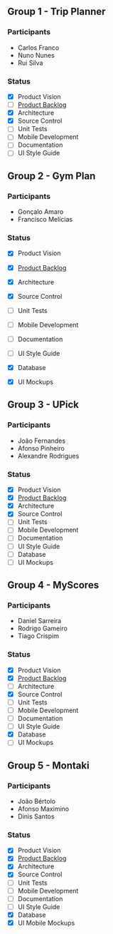 ## Group 1 - Trip Planner
### Participants
* Carlos Franco
* Nuno Nunes
* Rui Silva
### Status
- [X] Product Vision
- [ ] [Product Backlog](https://trello.com/b/b4ibEXfr/agile-project#)
- [X] Architecture
- [X] Source Control
- [ ] Unit Tests
- [ ] Mobile Development
- [ ] Documentation
- [ ] UI Style Guide

## Group 2 - Gym Plan
### Participants
* Gonçalo Amaro
* Francisco Melícias
### Status
- [x] Product Vision
- [X] [Product Backlog](https://trello.com/b/pXZMh08y/projeto)
- [X] Architecture
- [X] Source Control
- [ ] Unit Tests
- [ ] Mobile Development
- [ ] Documentation
- [ ] UI Style Guide
- [X] Database
- [X] UI Mockups


## Group 3 - UPick
### Participants
* João Fernandes
* Afonso Pinheiro
* Alexandre Rodrigues
### Status
- [x] Product Vision
- [x] [Product Backlog](https://trello.com/b/ltmweaLJ/projeto-final)
- [X] Architecture
- [x] Source Control
- [ ] Unit Tests
- [ ] Mobile Development
- [ ] Documentation
- [ ] UI Style Guide
- [ ] Database
- [ ] UI Mockups

## Group 4 - MyScores
### Participants
* Daniel Sarreira
* Rodrigo Gameiro
* Tiago Crispim
### Status
- [x] Product Vision
- [x] [Product Backlog](https://trello.com/b/IM9GR19L/projeto)
- [ ] Architecture
- [x] Source Control
- [ ] Unit Tests
- [ ] Mobile Development
- [ ] Documentation
- [ ] UI Style Guide
- [X] Database
- [ ] UI Mockups

## Group 5 - Montaki
### Participants
* João Bértolo
* Afonso Maximino
* Dinis Santos
### Status
- [x] Product Vision
- [X] [Product Backlog](https://trello.com/b/5jhsQWo9/projeto)
- [X] Architecture
- [X] Source Control
- [ ] Unit Tests
- [ ] Mobile Development
- [ ] Documentation
- [ ] UI Style Guide
- [X] Database
- [X] UI Mobile Mockups
